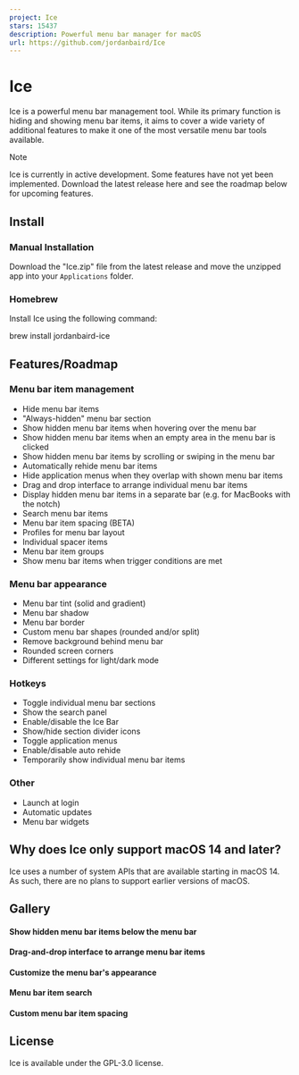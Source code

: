 ```yaml
---
project: Ice
stars: 15437
description: Powerful menu bar manager for macOS
url: https://github.com/jordanbaird/Ice
---
```


Ice
===

Ice is a powerful menu bar management tool. While its primary function is hiding and showing menu bar items, it aims to cover a wide variety of additional features to make it one of the most versatile menu bar tools available.

Note

Ice is currently in active development. Some features have not yet been implemented. Download the latest release here and see the roadmap below for upcoming features.

Install
-------

### Manual Installation

Download the "Ice.zip" file from the latest release and move the unzipped app into your `Applications` folder.

### Homebrew

Install Ice using the following command:

brew install jordanbaird-ice

Features/Roadmap
----------------

### Menu bar item management

-   Hide menu bar items
-   "Always-hidden" menu bar section
-   Show hidden menu bar items when hovering over the menu bar
-   Show hidden menu bar items when an empty area in the menu bar is clicked
-   Show hidden menu bar items by scrolling or swiping in the menu bar
-   Automatically rehide menu bar items
-   Hide application menus when they overlap with shown menu bar items
-   Drag and drop interface to arrange individual menu bar items
-   Display hidden menu bar items in a separate bar (e.g. for MacBooks with the notch)
-   Search menu bar items
-   Menu bar item spacing (BETA)
-   Profiles for menu bar layout
-   Individual spacer items
-   Menu bar item groups
-   Show menu bar items when trigger conditions are met

### Menu bar appearance

-   Menu bar tint (solid and gradient)
-   Menu bar shadow
-   Menu bar border
-   Custom menu bar shapes (rounded and/or split)
-   Remove background behind menu bar
-   Rounded screen corners
-   Different settings for light/dark mode

### Hotkeys

-   Toggle individual menu bar sections
-   Show the search panel
-   Enable/disable the Ice Bar
-   Show/hide section divider icons
-   Toggle application menus
-   Enable/disable auto rehide
-   Temporarily show individual menu bar items

### Other

-   Launch at login
-   Automatic updates
-   Menu bar widgets

Why does Ice only support macOS 14 and later?
---------------------------------------------

Ice uses a number of system APIs that are available starting in macOS 14. As such, there are no plans to support earlier versions of macOS.

Gallery
-------

#### Show hidden menu bar items below the menu bar

#### Drag-and-drop interface to arrange menu bar items

#### Customize the menu bar's appearance

#### Menu bar item search

#### Custom menu bar item spacing

License
-------

Ice is available under the GPL-3.0 license.
